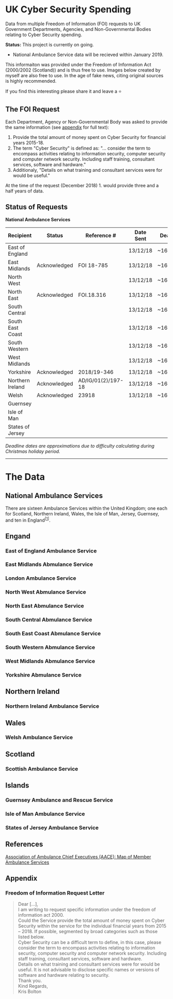# UK Cyber Security Spending
Data from multiple Freedom of Information (FOI) requests to UK Government Departments, Agencies, and Non-Governmental Bodies relating to Cyber Security spending.

__Status:__ This project is currently on going.

- National Ambulance Service data will be recieved within January 2019.

This informaiton was provided under the Freedom of Information Act (2000/2002 (Scotland)) and is thus free to use. Images below created by myself are also free to use. In the age of fake news, citing original sources is highly recommended.

If you find this interesting please share it and leave a :star:

## The FOI Request

Each Department, Agency or Non-Governmental Body was asked to provide the same information (see [appendix](#appendix) for full text):

1. Provide the total amount of money spent on Cyber Security for financial years 2015-18.
2. The term "Cyber Security" is defined as: "... consider the term to encompass activities relating to information security, computer security and computer network security. Including staff training, consultant services, software and hardware." 
3. Additionaly, "Details on what training and consultant services were for would be useful."

At the time of the request (December 2018) 1. would provide three and a half years of data.

## Status of Requests

__National Ambulance Services__

| Recipient        | Status        |  Reference # | Date Sent  | Deadline  |
| -------------    |:-------------:| ------------ | ---------- | --------- |
| East of England  |               |              | 13/12/18   | ~16/01/19 |
| East Midlands    | Acknowledged  | FOI 18-785   | 13/12/18   | ~16/01/19 |
| North West       |               |              | 13/12/18   | ~16/01/19 | 
| North East       | Acknowledged  | FOI.18.316   | 13/12/18   | ~16/01/19 |
| South Central    |               |              | 13/12/18   | ~16/01/19 |
| South East Coast |               |              | 13/12/18   | ~16/01/19 | 
| South Western    |               |              | 13/12/18   | ~16/01/19 |
| West Midlands    |               |              | 13/12/18   | ~16/01/19 |
| Yorkshire        | Acknowledged  | 2018/19-346  | 13/12/18   | ~16/01/19 | 
| Northern Ireland | Acknowledged  | AD/IG/01(2)/197-18 | 13/12/18   | ~16/01/19 | 
| Welsh            | Acknowledged  | 23918        | 13/12/18   | ~16/01/19 | 
| Guernsey         |               |              |    |  | 
| Isle of Man      |               |              |    |  | 
| States of Jersey |               |              |    |  | 

_Deadline dates are approximations due to difficulty calculating during Christmas holiday period._

---------------------------------------------------------------------------

# The Data

## National Ambulance Services

There are sixteen Ambulance Services within the United Kingdom; one each for Scotland, Northern Ireland, Wales, the Isle of Man, Jersey, Guernsey, and ten in England<sup>[[1](#references)]</sup>.

## Engand

### East of England Ambulance Service

### East Midlands Abmulance Service

### London Ambulance Service

### North West Abmulance Service

### North East Abmulance Service

### South Central Abmulance Service

### South East Coast Abmulance Service

### South Western Abmulance Service

### West Midlands Abmulance Service

### Yorkshire Abmulance Service

## Northern Ireland

### Northern Ireland Ambulance Service

## Wales

### Welsh Ambulance Service

## Scotland

### Scottish Ambulance Service

## Islands

### Guernsey Ambulance and Rescue Service

### Isle of Man Ambulance Service

### States of Jersey Ambulance Service

## References

[Association of Ambulance Chief Executives (AACE): Map of Member Ambulance Services](https://aace.org.uk/uk-ambulance-service/map-of-nhs-ambulance-services)

## Appendix
### Freedom of Information Request Letter

> Dear [...],  
>I am writing to request specific information under the freedom of information act 2000.  
>Could the Service provide the total amount of money spent on Cyber Security within the service for the individual financial years from 2015 – 2018. If possible, segmented by broad categories such as those listed below.  
>Cyber Security can be a difficult term to define, in this case, please consider the term to encompass activities relating to information security, computer security and computer network security. Including staff training, consultant services, software and hardware.  
>Details on what training and consultant services were for would be useful. It is not advisable to disclose specific names or versions of software and hardware relating to security.  
>Thank you.  
>Kind Regards,  
>Kris Bolton   
